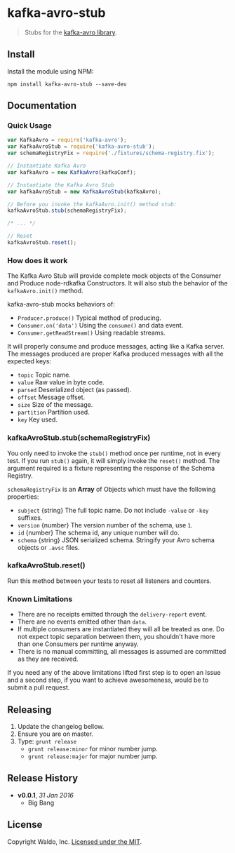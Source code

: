 # kafka-avro-stub

> Stubs for the [kafka-avro library](https://github.com/waldophotos/kafka-avro).


## Install

Install the module using NPM:

```
npm install kafka-avro-stub --save-dev
```

## Documentation

### Quick Usage

```js
var KafkaAvro = require('kafka-avro');
var KafkaAvroStub = require('kafka-avro-stub');
var schemaRegistryFix = require('./fixtures/schema-registry.fix');

// Instantiate Kafka Avro
var kafkaAvro = new KafkaAvro(kafkaConf);

// Instantiate the Kafka Avro Stub
var kafkaAvroStub = new KafkaAvroStub(kafkaAvro);

// Before you invoke the kafkaAvro.init() method stub:
kafkaAvroStub.stub(schemaRegistryFix);

/* ... */

// Reset
kafkaAvroStub.reset();
```

### How does it work

The Kafka Avro Stub will provide complete mock objects of the Consumer and Produce node-rdkafka Constructors. It will also stub the behavior of the `kafkaAvro.init()` method.

kafka-avro-stub mocks behaviors of:

* `Producer.produce()` Typical method of producing.
* `Consumer.on('data')` Using the `consume()` and data event.
* `Consumer.getReadStream()` Using readable streams.

It will properly consume and produce messages, acting like a Kafka server. The messages produced are proper Kafka produced messages with all the expected keys:

* `topic` Topic name.
* `value` Raw value in byte code.
* `parsed` Deserialized object (as passed).
* `offset` Message offset.
* `size` Size of the message.
* `partition` Partition used.
* `key` Key used.

### kafkaAvroStub.stub(schemaRegistryFix)

You only need to invoke the `stub()` method once per runtime, not in every test. If you run `stub()` again, it will simply invoke the `reset()` method. The argument required is a fixture representing the response of the Schema Registry.

`schemaRegistryFix` is an **Array** of Objects which must have the following properties:

* `subject` {string} The full topic name. Do not include `-value` or `-key` suffixes.
* `version` {number} The version number of the schema, use `1`.
* `id` {number} The schema id, any unique number will do.
* `schema` {string} JSON serialized schema. Stringify your Avro schema objects or `.avsc` files.

### kafkaAvroStub.reset()

Run this method between your tests to reset all listeners and counters.

### Known Limitations

* There are no receipts emitted through the `delivery-report` event.
* There are no events emitted other than `data`.
* If multiple consumers are instantiated they will all be treated as one. Do not expect topic separation between them, you shouldn't have more than one Consumers per runtime anyway.
* There is no manual committing, all messages is assumed are committed as they are received.

If you need any of the above limitations lifted first step is to open an Issue and a second step, if you want to achieve awesomeness, would be to submit a pull request.

## Releasing

1. Update the changelog bellow.
1. Ensure you are on master.
1. Type: `grunt release`
    * `grunt release:minor` for minor number jump.
    * `grunt release:major` for major number jump.

## Release History

- **v0.0.1**, *31 Jan 2016*
    - Big Bang

## License

Copyright Waldo, Inc. [Licensed under the MIT](/LICENSE).

[avsc]: https://github.com/mtth/avsc
[node-rdkafka]: https://github.com/Blizzard/node-rdkafka
